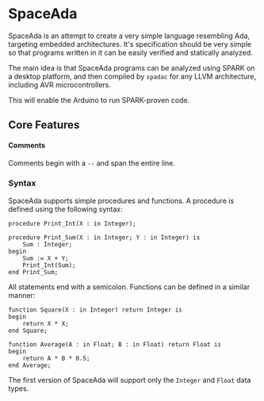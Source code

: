 # SpaceAda

SpaceAda is an attempt to create a very simple language resembling Ada, targeting embedded architectures.
It's specification should be very simple so that programs written in it can be easily verified and statically analyzed.

The main idea is that SpaceAda programs can be analyzed using SPARK on a desktop platform, and then compiled by `spadac` for any LLVM architecture, including AVR microcontrollers.

This will enable the Arduino to run SPARK-proven code.

## Core Features
#### Comments
Comments begin with a `--` and span the entire line.

### Syntax
SpaceAda supports simple procedures and functions. A procedure is defined using the following syntax:

```
procedure Print_Int(X : in Integer);

procedure Print_Sum(X : in Integer; Y : in Integer) is
	Sum : Integer;
begin
	Sum := X + Y;
	Print_Int(Sum);
end Print_Sum;
```

All statements end with a semicolon.
Functions can be defined in a similar manner:

```
function Square(X : in Integer) return Integer is
begin
	return X * X;
end Square;

function Average(A : in Float; B : in Float) return Float is
begin
	return A * B * 0.5;
end Average;
```

The first version of SpaceAda will support only the `Integer` and `Float` data types.

